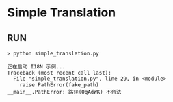 # Simple Translation

## RUN

```
> python simple_translation.py

正在启动 I18N 示例...
Traceback (most recent call last):
  File "simple_translation.py", line 29, in <module>
    raise PathError(fake_path)
__main__.PathError: 路径(OqAdWK) 不合法

```
